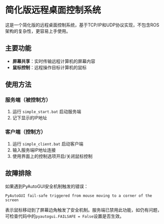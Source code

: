 # 简化版远程桌面控制系统

这是一个简化版的远程桌面控制系统，基于TCP/IP和UDP协议实现，不包含ROS架构的复杂性，更容易上手使用。

## 主要功能

- **屏幕共享**：实时传输远程计算机的屏幕内容
- **鼠标控制**：远程操作目标计算机的鼠标

## 使用方法

### 服务端（被控制方）

1. 运行 `simple_start.bat` 启动服务端
2. 记下显示的IP地址

### 客户端（控制方）

1. 运行 `simple_client.bat` 启动客户端
2. 输入服务端IP地址连接
3. 使用界面上的控制选项开启/关闭鼠标控制

## 故障排除

如果遇到PyAutoGUI安全机制触发的错误：

```
PyAutoGUI fail-safe triggered from mouse moving to a corner of the screen
```

表示鼠标移动到了屏幕边角触发了安全机制。服务端已禁用此功能，如仍有问题，可检查代码中的`pyautogui.FAILSAFE = False`设置是否生效。 